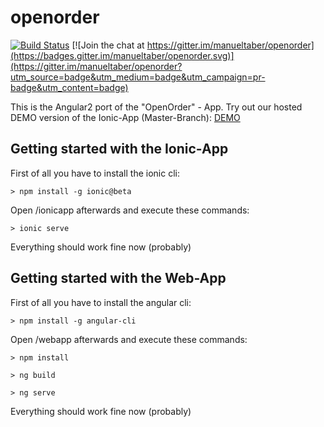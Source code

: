 # openorder

[![Build Status](https://travis-ci.org/manueltaber/openorder.svg?branch=master)](https://travis-ci.org/manueltaber/openorder) [![Join the chat at https://gitter.im/manueltaber/openorder](https://badges.gitter.im/manueltaber/openorder.svg)](https://gitter.im/manueltaber/openorder?utm_source=badge&utm_medium=badge&utm_campaign=pr-badge&utm_content=badge)

This is the Angular2 port of the "OpenOrder" - App.
Try out our hosted DEMO version of the Ionic-App (Master-Branch): [DEMO](https://project-5410628368334979052.firebaseapp.com/)

## Getting started with the Ionic-App

First of all you have to install the ionic cli:
````
> npm install -g ionic@beta
````
Open /ionicapp afterwards and execute these commands:

````
> ionic serve
````

Everything should work fine now (probably)

## Getting started with the Web-App

First of all you have to install the angular cli:
````
> npm install -g angular-cli
````
Open /webapp afterwards and execute these commands:

````
> npm install
````
````
> ng build
````
````
> ng serve
````

Everything should work fine now (probably)
